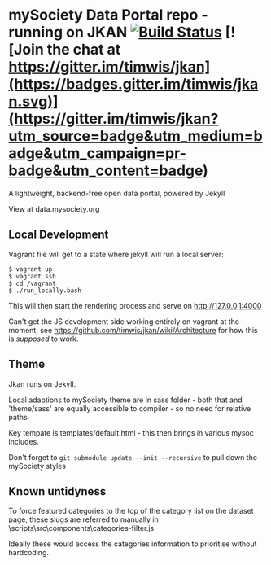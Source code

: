 # mySociety Data Portal repo - running on JKAN [![Build Status](https://travis-ci.org/timwis/jkan.svg?branch=gh-pages)](https://travis-ci.org/timwis/jkan) [![Join the chat at https://gitter.im/timwis/jkan](https://badges.gitter.im/timwis/jkan.svg)](https://gitter.im/timwis/jkan?utm_source=badge&utm_medium=badge&utm_campaign=pr-badge&utm_content=badge)
A lightweight, backend-free open data portal, powered by Jekyll

View at data.mysociety.org

## Local Development

Vagrant file will get to a state where jekyll will run a local server:

    $ vagrant up
    $ vagrant ssh  
    $ cd /vagrant
    $ ./run_locally.bash

This will then start the rendering process and serve on http://127.0.0.1:4000

Can't get the JS development side working entirely on vagrant at the moment, see https://github.com/timwis/jkan/wiki/Architecture for how this is *supposed* to work. 

## Theme

Jkan runs on Jekyll.

Local adaptions to mySociety theme are in sass folder - both that and 'theme/sass' are equally accessible to compiler - so no need for relative paths. 

Key tempate is templates/default.html - this then brings in various mysoc_ includes. 

Don't forget to `git submodule update --init --recursive` to pull down the mySociety styles


## Known untidyness

To force featured categories to the top of the category list on the dataset page, these slugs are referred to manually in \scripts\src\components\categories-filter.js

Ideally these would access the categories information to prioritise without hardcoding. 

